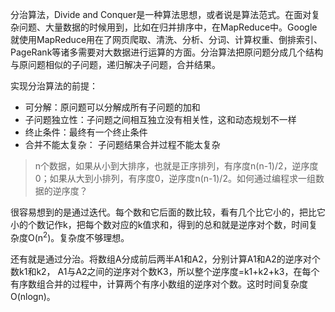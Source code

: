 分治算法，Divide and Conquer是一种算法思想，或者说是算法范式。在面对复杂问题、大量数据的时候用到，比如在归并排序中，在MapReduce中。Google就使用MapReduce用在了网页爬取、清洗、分析、分词、计算权重、倒排索引、PageRank等诸多需要对大数据进行运算的方面。分治算法把原问题分成几个结构与原问题相似的子问题，递归解决子问题，合并结果。

实现分治算法的前提：

- 可分解：原问题可以分解成所有子问题的加和
- 子问题独立性：子问题之间相互独立没有相关性，这和动态规划不一样
- 终止条件：最终有一个终止条件
- 合并不能太复杂： 子问题结果合并过程不能太复杂

> n个数据，如果从小到大排序，也就是正序排列，有序度n(n-1)/2，逆序度0；如果从大到小排列，有序度0，逆序度n(n-1)/2。如何通过编程求一组数据的逆序度？

很容易想到的是通过迭代。每个数和它后面的数比较，看有几个比它小的，把比它小的个数记作k，把每个数对应的k值求和，得到的总和就是逆序对个数，时间复杂度O(n<sup>2</sup>)。复杂度不够理想。

还有就是通过分治。将数组A分成前后两半A1和A2，分别计算A1和A2的逆序对个数k1和k2， A1与A2之间的逆序对个数K3，所以整个逆序度=k1+k2+k3，在每个有序数组合并的过程中，计算两个有序小数组的逆序对个数。这时时间复杂度O(nlogn)。




